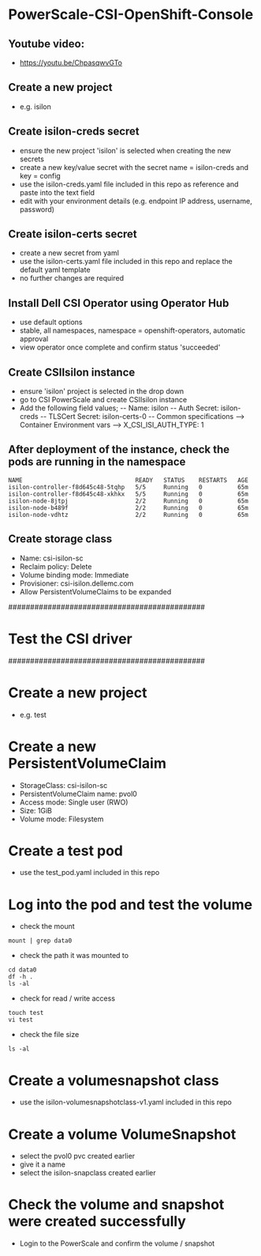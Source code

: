 # PowerScale-CSI-OpenShift-Console

## Youtube video:
- https://youtu.be/ChpasqwvGTo

## Create a new project
- e.g. isilon

## Create isilon-creds secret
- ensure the new project 'isilon' is selected when creating the new secrets
- create a new key/value secret with the secret name = isilon-creds and key = config
- use the isilon-creds.yaml file included in this repo as reference and paste into the text field
- edit with your environment details (e.g. endpoint IP address, username, password)

## Create isilon-certs secret
- create a new secret from yaml
- use the isilon-certs.yaml file included in this repo and replace the default yaml template
- no further changes are required

## Install Dell CSI Operator using Operator Hub
- use default options
- stable, all namespaces, namespace = openshift-operators, automatic approval
- view operator once complete and confirm status 'succeeded'

## Create CSIIsilon instance
- ensure 'isilon' project is selected in the drop down
- go to CSI PowerScale and create CSIIsilon instance
- Add the following field values;
-- Name: isilon
-- Auth Secret: isilon-creds
-- TLSCert Secret: isilon-certs-0
-- Common specifications --> Container Environment vars --> X_CSI_ISI_AUTH_TYPE: 1

## After deployment of the instance, check the pods are running in the namespace
```
NAME                                READY   STATUS    RESTARTS   AGE
isilon-controller-f8d645c48-5tqhp   5/5     Running   0          65m
isilon-controller-f8d645c48-xkhkx   5/5     Running   0          65m
isilon-node-8jtpj                   2/2     Running   0          65m
isilon-node-b489f                   2/2     Running   0          65m
isilon-node-vdhtz                   2/2     Running   0          65m
```

## Create storage class
- Name: csi-isilon-sc
- Reclaim policy: Delete
- Volume binding mode: Immediate
- Provisioner: csi-isilon.dellemc.com
- Allow PersistentVolumeClaims to be expanded

#############################################
# Test the CSI driver
#############################################

# Create a new project
- e.g. test

# Create a new PersistentVolumeClaim
- StorageClass: csi-isilon-sc
- PersistentVolumeClaim name: pvol0
- Access mode: Single user (RWO)
- Size: 1GiB
- Volume mode: Filesystem

# Create a test pod
- use the test_pod.yaml included in this repo

# Log into the pod and test the volume
- check the mount
```
mount | grep data0
```
- check the path it was mounted to
```
cd data0
df -h .
ls -al
```
- check for read / write access
```
touch test
vi test
```
- check the file size
```
ls -al
```

# Create a volumesnapshot class
- use the isilon-volumesnapshotclass-v1.yaml included in this repo

# Create a volume VolumeSnapshot
- select the pvol0 pvc created earlier
- give it a name
- select the isilon-snapclass created earlier

# Check the volume and snapshot were created successfully

- Login to the PowerScale and confirm the volume / snapshot
